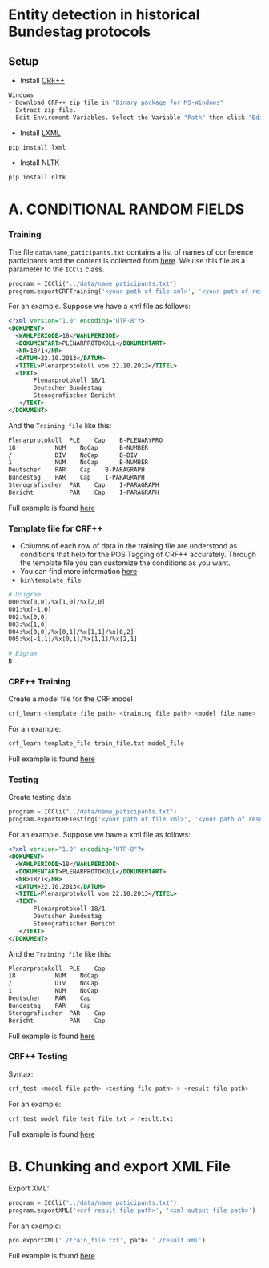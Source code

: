 # Entity detection in historical Bundestag protocols

## Setup
* Install <a href="https://taku910.github.io/crfpp/" target="_blank">CRF++</a>
```bash
Windows
- Download CRF++ zip file in "Binary package for MS-Windows"
- Extract zip file.
- Edit Enviroment Variables. Select the Variable "Path" then click "Edit" and create and insert the path of your CRF++
```
* Install <a href="https://lxml.de/installation.html" target="_blank">LXML</a>
```bash
pip install lxml
```
* Install NLTK
```bash
pip install nltk
```
# A. CONDITIONAL RANDOM FIELDS
### Training
The file `data\name_paticipants.txt` contains a list of names of conference participants and the content is collected from <a href="https://www.bundestag.de/parlament/plenum/abstimmung/liste" target="_blank">here</a>.
We use this file as a parameter to the `ICCli` class.


```python
program = ICCli("../data/name_paticipants.txt")
program.exportCRFTraining('<your path of file xml>', '<your path of result training file>')
```

For an example. Suppose we have a xml file as follows:

```xml
<?xml version="1.0" encoding="UTF-8"?>
<DOKUMENT>
  <WAHLPERIODE>18</WAHLPERIODE>
  <DOKUMENTART>PLENARPROTOKOLL</DOKUMENTART>
  <NR>18/1</NR>
  <DATUM>22.10.2013</DATUM>
  <TITEL>Plenarprotokoll vom 22.10.2013</TITEL>
  <TEXT>
       Plenarprotokoll 18/1
       Deutscher Bundestag
       Stenografischer Bericht
   </TEXT>
</DOKUMENT>
```

And the `Training file` like this:
```bash
Plenarprotokoll	 PLE  	Cap	   B-PLENARYPRO
18	         NUM    NoCap	   B-NUMBER
/	         DIV	NoCap	   B-DIV
1	         NUM    NoCap	   B-NUMBER
Deutscher	 PAR    Cap	   B-PARAGRAPH
Bundestag	 PAR	Cap	   I-PARAGRAPH
Stenografischer	 PAR    Cap	   I-PARAGRAPH
Bericht	         PAR    Cap	   I-PARAGRAPH
```

Full example is found <a href="https://github.com/yiimnta/CRF-Entity-detection-in-German-federal-parliament/tree/main/examples/crf/create_training_testing_files" target="_blank">here</a>

### Template file for CRF++
- Columns of each row of data in the training file are understood as conditions that help for the POS Tagging of CRF++ accurately. Through the template file you can customize the conditions as you want.
- You can find more information <a href="https://taku910.github.io/crfpp/" target="_blank">here</a>
- `bin\template_file`
```bash
# Unigram
U00:%x[0,0]/%x[1,0]/%x[2,0]
U01:%x[-1,0]
U02:%x[0,0]
U03:%x[1,0]
U04:%x[0,0]/%x[0,1]/%x[1,1]/%x[0,2]
U05:%x[-1,1]/%x[0,1]/%x[1,1]/%x[2,1]

# Bigram
B
```

### CRF++ Training
Create a model file for the CRF model

```bash
crf_learn <template file path> <training file path> <model file name>
```
For an example:
```bash
crf_learn template_file train_file.txt model_file
```
Full example is found <a href="https://github.com/yiimnta/CRF-Entity-detection-in-German-federal-parliament/blob/main/examples/crf/crf%2B%2B/crf_learn.sh" target="_blank">here</a>

### Testing
Create testing data

```python
program = ICCli("../data/name_paticipants.txt")
program.exportCRFTesting('<your path of file xml>', '<your path of result testing file>')
```

For an example. Suppose we have a xml file as follows:

```xml
<?xml version="1.0" encoding="UTF-8"?>
<DOKUMENT>
  <WAHLPERIODE>18</WAHLPERIODE>
  <DOKUMENTART>PLENARPROTOKOLL</DOKUMENTART>
  <NR>18/1</NR>
  <DATUM>22.10.2013</DATUM>
  <TITEL>Plenarprotokoll vom 22.10.2013</TITEL>
  <TEXT>
       Plenarprotokoll 18/1
       Deutscher Bundestag
       Stenografischer Bericht
   </TEXT>
</DOKUMENT>
```

And the `Training file` like this:

```bash
Plenarprotokoll	 PLE  	Cap
18	         NUM    NoCap
/	         DIV	NoCap
1	         NUM    NoCap
Deutscher	 PAR    Cap
Bundestag	 PAR	Cap
Stenografischer	 PAR    Cap
Bericht	         PAR    Cap
```

Full example is found <a href="https://github.com/yiimnta/CRF-Entity-detection-in-German-federal-parliament/tree/main/examples/crf/create_training_testing_files" target="_blank">here</a>

### CRF++ Testing

Syntax:
```bash
crf_test <model file path> <testing file path> > <result file path>
```

For an example:
```bash
crf_test model_file test_file.txt > result.txt
```

Full example is found <a href="https://github.com/yiimnta/CRF-Entity-detection-in-German-federal-parliament/blob/main/examples/crf/crf%2B%2B/crf_test.sh" target="_blank">here</a>

# B. Chunking and export XML File

Export XML:
```python
program = ICCli("../data/name_paticipants.txt")
program.exportXML('<crf result file path>', '<xml output file path>')
```

For an example:
```python
pro.exportXML('./train_file.txt', path+ './result.xml')
```
Full example is found <a href="https://github.com/yiimnta/CRF-Entity-detection-in-German-federal-parliament/tree/main/examples/chunking" target="_blank">here</a>
